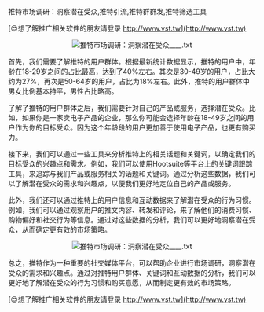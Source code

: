 推特市场调研：洞察潜在受众,推特引流,推特群群发,推特筛选工具

[😍想了解推广相关软件的朋友请登录 http://www.vst.tw](http://www.vst.tw)

 <center><img src="https://vst.tw/MP4/tuiguang/png/2.png" alt="推特市场调研：洞察潜在受众____.txt"></center>

首先，我们需要了解推特的用户群体。根据最新统计数据显示，推特的用户中，年龄在18-29岁之间的占比最高，达到了40%左右。其次是30-49岁的用户，占比大约为27%，再次是50-64岁的用户，占比为18%左右。此外，推特的用户群体中男女比例基本持平，男性占比略高。

了解了推特的用户群体之后，我们需要针对自己的产品或服务，选择潜在受众。比如，如果你是一家卖电子产品的企业，那么你可能会选择年龄在18-49岁之间的用户作为你的目标受众。因为这个年龄段的用户更加善于使用电子产品，也更有购买力。

接下来，我们可以通过一些工具来分析推特上的相关话题和关键词，以确定我们的目标受众的兴趣点和需求。例如，我们可以使用Hootsuite等平台上的关键词跟踪工具，来追踪与我们产品或服务相关的话题和关键词。通过分析这些数据，我们可以了解潜在受众的需求和兴趣点，以便我们更好地定位自己的产品或服务。

此外，我们还可以通过推特上的用户信息和互动数据来了解潜在受众的行为习惯。例如，我们可以通过观察用户的推文内容、转发和评论，来了解他们的消费习惯、购物偏好和社交行为等信息。通过对这些数据的分析，我们可以更好地洞察潜在受众，从而确定更有效的市场策略。

 <center><img src="https://vst.tw/MP4/tuiguang/png/4.png" alt="推特市场调研：洞察潜在受众____.txt"></center>

总之，推特作为一种重要的社交媒体平台，可以帮助企业进行市场调研，洞察潜在受众的需求和兴趣点。通过对推特用户群体、关键词和互动数据的分析，我们可以更好地了解潜在受众的行为习惯和购买意愿，从而制定更有效的市场策略。

[😍想了解推广相关软件的朋友请登录 http://www.vst.tw](http://www.vst.tw)



